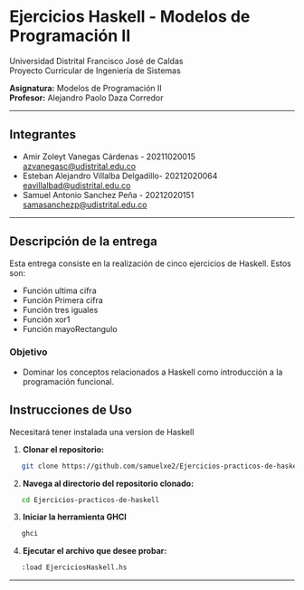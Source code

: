 # Ejercicios Haskell - Modelos de Programación II

Universidad Distrital Francisco José de Caldas  
Proyecto Curricular de Ingeniería de Sistemas

**Asignatura:** Modelos de Programación II  
**Profesor:** Alejandro Paolo Daza Corredor

---

## Integrantes


- Amir Zoleyt Vanegas Cárdenas - 20211020015 <br> azvanegasc@udistrital.edu.co
- Esteban Alejandro Villalba Delgadillo- 20212020064 <br> eavillalbad@udistrital.edu.co
- Samuel Antonio Sanchez Peña - 20212020151 <br> samasanchezp@udistrital.edu.co

---

## Descripción de la entrega

Esta entrega consiste en la realización de cinco ejercicios de Haskell. Estos son:

- Función ultima cifra
- Función Primera cifra
- Función tres iguales
- Función xor1
- Función mayoRectangulo

### Objetivo

- Dominar los conceptos relacionados a Haskell como introducción a la programación funcional.

## Instrucciones de Uso

Necesitará tener instalada una version de Haskell

1. **Clonar el repositorio:**
```bash
   git clone https://github.com/samuelxe2/Ejercicios-practicos-de-haskell
```

2. **Navega al directorio del repositorio clonado:**
```bash
   cd Ejercicios-practicos-de-haskell
```
3. **Iniciar la herramienta GHCI**
```bash
   ghci
```

4. **Ejecutar el archivo que desee probar:**
```bash
   :load EjerciciosHaskell.hs
```

---